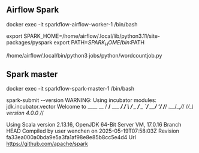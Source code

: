 ## Airflow Spark

docker exec -it sparkflow-airflow-worker-1 /bin/bash


export SPARK_HOME=/home/airflow/.local/lib/python3.11/site-packages/pyspark
export PATH=$SPARK_HOME/bin:$PATH


/home/airflow/.local/bin/python3 jobs/python/wordcountjob.py

## Spark master

docker exec -it sparkflow-spark-master-1 /bin/bash


spark-submit --version
WARNING: Using incubator modules: jdk.incubator.vector
Welcome to
      ____              __
     / __/__  ___ _____/ /__
    _\ \/ _ \/ _ `/ __/  '_/
   /___/ .__/\_,_/_/ /_/\_\   version 4.0.0
      /_/
                        
Using Scala version 2.13.16, OpenJDK 64-Bit Server VM, 17.0.16
Branch HEAD
Compiled by user wenchen on 2025-05-19T07:58:03Z
Revision fa33ea000a0bda9e5a3fa1af98e8e85b8cc5e4d4
Url https://github.com/apache/spark
